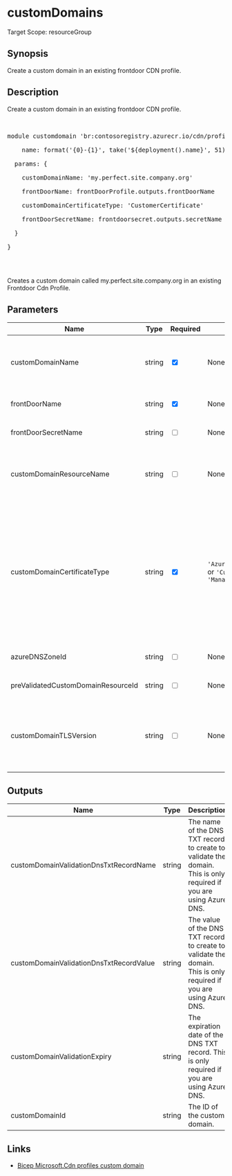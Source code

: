 # customDomains

Target Scope: resourceGroup

## Synopsis
Create a custom domain in an existing frontdoor CDN profile.

## Description
Create a custom domain in an existing frontdoor CDN profile.<br>
<pre><br>
module customdomain 'br:contosoregistry.azurecr.io/cdn/profiles/customDomains.bicep' = {<br>
    name: format('{0}-{1}', take('${deployment().name}', 51), 'customdomain')<br>
  params: {<br>
    customDomainName: 'my.perfect.site.company.org'<br>
    frontDoorName: frontDoorProfile.outputs.frontDoorName<br>
    customDomainCertificateType: 'CustomerCertificate'<br>
    frontDoorSecretName: frontdoorsecret.outputs.secretName<br>
  }<br>
}<br>
</pre><br>
<p>Creates a custom domain called my.perfect.site.company.org in an existing Frontdoor Cdn Profile.</p>

## Parameters
| Name | Type | Required | Validation | Default value | Description |
| -- |  -- | -- | -- | -- | -- |
| customDomainName | string | <input type="checkbox" checked> | None | <pre></pre> | The custom domain name to associate with your Front Door endpoint (for example, `www.contoso.com`) |
| frontDoorName | string | <input type="checkbox" checked> | None | <pre></pre> | The name of the existing Front Door Cdn profile. |
| frontDoorSecretName | string | <input type="checkbox"> | None | <pre>''</pre> | The name of the existing Front Door secret when used. |
| customDomainResourceName | string | <input type="checkbox"> | None | <pre>replace(customDomainName, '.', '-')</pre> | The name of the custom domain resource. This is a valid resource name and does not include periods. |
| customDomainCertificateType | string | <input type="checkbox" checked> | `'AzureFirstPartyManagedCertificate'` or `'CustomerCertificate'` or `'ManagedCertificate'` | <pre></pre> | The type of certificate. If the type "CustomerCertificate" is used, there must be a valid Secret Resource Reference Id.<br>Your domain will need to be validated before traffic is delivered to it. This can be done by creating a DNS TXT record with the name and value provided in the outputs. |
| azureDNSZoneId | string | <input type="checkbox"> | None | <pre>''</pre> | Resource reference to the Azure DNS zone |
| preValidatedCustomDomainResourceId | string | <input type="checkbox"> | None | <pre>''</pre> | Resource reference to the Azure pre-validated domain |
| customDomainTLSVersion | string | <input type="checkbox"> | None | <pre>'TLS12'</pre> | The minimum TLS version required for this domain. TLS protocol version that will be used for Https.<br>Example:<br>'TLS10'<br>'TLS12' |
## Outputs
| Name | Type | Description |
| -- |  -- | -- |
| customDomainValidationDnsTxtRecordName | string | The name of the DNS TXT record to create to validate the domain. This is only required if you are using Azure DNS. |
| customDomainValidationDnsTxtRecordValue | string | The value of the DNS TXT record to create to validate the domain. This is only required if you are using Azure DNS. |
| customDomainValidationExpiry | string | The expiration date of the DNS TXT record. This is only required if you are using Azure DNS. |
| customDomainId | string | The ID of the custom domain. |
## Links
- [Bicep Microsoft.Cdn profiles custom domain](https://learn.microsoft.com/en-us/azure/templates/microsoft.cdn/profiles/customdomains?pivots=deployment-language-bicep)


